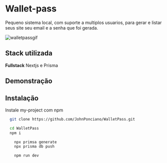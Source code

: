 
# Wallet-pass

Pequeno sistema local, com suporte a multiplos usuarios, para gerar e listar seus site seu email e a senha que foi gerada.

<div>
  <img src="https://s6.gifyu.com/images/S6bHj.gif" alt="walletpassgif" border="0" />
</div>


## Stack utilizada

**Fullstack** Nextjs e Prisma



## Demonstração




## Instalação

Instale my-project com npm

```bash
  git clone https://github.com/JohnPonciano/WalletPass.git
```
```bash
  cd WalletPass
  npm i
```
```bash
    npx primsa generate
    npx prisma db push
```
```bash
    npm run dev
```

